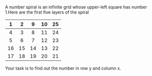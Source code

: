 A number spiral is an infinite grid whose upper-left square has number 1.Here are the first five layers of the spiral

1 | 2 | 9 | 10 | 25
:--: | :--: | :--: | :--: | :--:
4 | 3 | 8 | 11 | 24
5 | 6 | 7 | 12 | 23
16 | 15 | 14 | 13 | 22
17 | 18 | 19 | 20 | 21

Your task is to find out the number in row y and column x.
